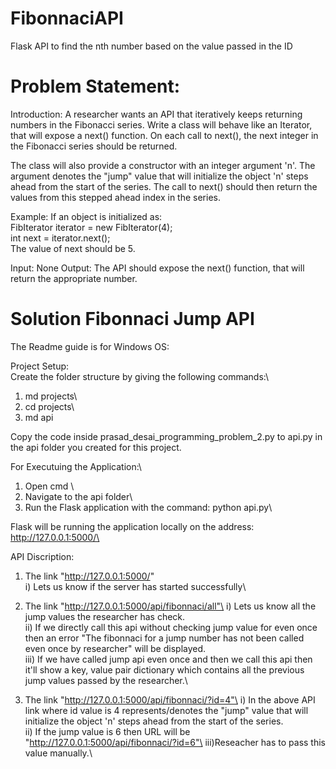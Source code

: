 # FibonnaciAPI
Flask API to find the nth number based on the value passed in the ID

# Problem Statement:
Introduction: A researcher wants an API that iteratively keeps returning numbers in the Fibonacci series.
Write a class will behave like an Iterator, that will expose a next() function. On each call to next(), the
next integer in the Fibonacci series should be returned.

The class will also provide a constructor with an integer argument 'n'. The argument denotes the "jump"
value that will initialize the object 'n' steps ahead from the start of the series. The call to next() should
then return the values from this stepped ahead index in the series.

Example:
If an object is initialized as:\
FibIterator iterator = new FibIterator(4);\
int next = iterator.next();\
The value of next should be 5.

Input: None
Output: The API should expose the next() function, that will return the appropriate number.


# Solution Fibonnaci Jump API

The Readme guide is for Windows OS:

Project Setup:\
Create the folder structure by giving the following commands:\
1) md projects\
2) cd projects\
3) md api

Copy the code inside prasad_desai_programming_problem_2.py to api.py in the api folder you created for this project.

For Executuing the Application:\
1) Open cmd \
2) Navigate to the api folder\
3) Run the Flask application with the command: python api.py\

Flask will be running the application locally on the address: http://127.0.0.1:5000/\

API Discription:

1) The link "http://127.0.0.1:5000/" \
	i) Lets us know if the server has started successfully\
2) The link "http://127.0.0.1:5000/api/fibonnaci/all"\ 
	i) Lets us know all the jump values the researcher has check.\
	ii) If we directly call this api without checking jump value for even once then an error "The fibonnaci for a jump number has not been called even once by researcher" will be displayed.\
	iii) If we have called jump api even once and then we call this api then it'll show a key, value pair dictionary which contains all the previous jump values passed by the researcher.\

3) The link "http://127.0.0.1:5000/api/fibonnaci/?id=4"\
	i) In the above API link where id value is 4 represents/denotes the "jump" value that will initialize the object 'n' steps ahead from the start of the series. \
	ii) If the jump value is 6 then URL will be "http://127.0.0.1:5000/api/fibonnaci/?id=6"\
	iii)Reseacher has to pass this value manually.\

